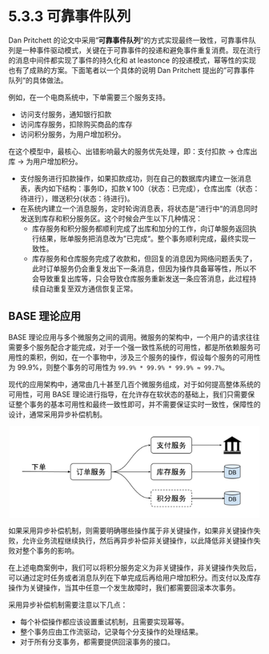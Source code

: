 # 5.3.3 可靠事件队列


Dan Pritchett 的论文中采用”**可靠事件队列**“的方式实现最终一致性，可靠事件队列是一种事件驱动模式，关键在于可靠事件的投递和避免事件重复消费。现在流行的消息中间件都实现了事件的持久化和 at leastonce 的投递模式，幂等性的实现也有了成熟的方案。下面笔者以一个具体的说明 Dan Pritchett 提出的”可靠事件队列“的具体做法。

例如，在一个电商系统中，下单需要三个服务支持。

- 访问支付服务，通知银行扣款
- 访问库存服务，扣除购买商品的库存
- 访问积分服务，为用户增加积分。


在这个模型中，最核心、出错影响最大的服务优先处理，即：支付扣款 -> 仓库出库 -> 为用户增加积分。

- 支付服务进行扣款操作，如果扣款成功，则在自己的数据库内建立一张消息表，表内如下结构：事务ID，扣款￥100（状态：已完成），仓库出库（状态：待进行），赠送积分(状态：待进行)。
- 在系统内建立一个消息服务，定时轮询消息表，将状态是”进行中“的消息同时发送到库存和积分服务区。这个时候会产生以下几种情况：
	- 库存服务和积分服务都顺利完成了出库和加分的工作，向订单服务返回执行结果，账单服务把消息改为”已完成“。整个事务顺利完成，最终实现一致性。
	- 库存服务和仓库服务完成了收款和，但回复的消息因为网络问题丢失了，此时订单服务仍会重复发出下一条消息，但因为操作具备幂等性，所以不会导致重复出库等，只会导致仓库服务重新发送一条应答消息，此过程持续自动重复至双方通信恢复正常。


## BASE 理论应用

BASE 理论应用与多个微服务之间的调用。微服务的架构中，一个用户的请求往往需要多个服务配合才能完成，对于一个强一致性系统的可用性，都是所依赖服务可用性的乘积，例如，在一个事物中，涉及三个服务的操作，假设每个服务的可用性为 99.9%，则整个事务的可用性为 `99.9% * 99.9% * 99.9% ≈ 99.7%`。

现代的应用架构中，通常由几十甚至几百个微服务组成，对于如何提高整体系统的可用性，可用 BASE 理论进行指导，在允许存在软状态的基础上，我们只需要保证整个事务的基本可用性和最终一致性即可，并不需要保证实时一致性，保障性的设计，通常采用异步补偿机制。



<div  align="center">
	<img src="../assets/base.png" width = "500"  align=center />
</div>

如果采用异步补偿机制，则需要明确哪些操作属于非关键操作，如果非关键操作失败，允许业务流程继续执行，然后再异步补偿非关键操作，以此降低非关键操作失败对整个事务的影响。

在上述电商案例中，我们可以将积分服务定义为非关键操作，非关键操作失败后，可以通过定时任务或者消息队列在下单完成后再给用户增加积分。而支付以及库存操作为关键操作，当其中任意一个发生故障时，我们都需要回滚本次事务。

采用异步补偿机制需要注意以下几点：
- 每个补偿操作都应该设置重试机制，且需要实现幂等。
- 整个事务应由工作流驱动，记录每个分支操作的处理结果。
- 对于所有分支事务，都需要提供回滚事务的接口。

[^1]: 参见 https://people.eecs.berkeley.edu/~brewer/cs262b/TACC.pdf

